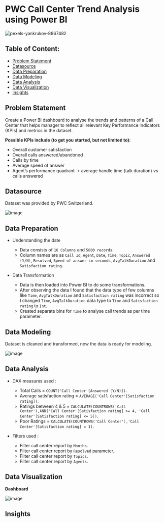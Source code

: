 # **PWC Call Center Trend Analysis using Power BI**

![pexels-yankrukov-8867482](https://github.com/tanvi19-k/PWC-Analysis/assets/172184420/316b3480-ad77-42c0-a611-b28ac03e4f61)


## Table of Content:
  - [Problem Statement](#Problem-Statement)
  - [Datasource](#Datasource)
  - [Data Preparation](#Data-Preparation)
  - [Data Modeling](#Data-Modeling)
  - [Data Analysis](#Data-Analysis)
  - [Data Visualization](#Data-Visualization)
  - [Insights](#Insights)


## Problem Statement
Create a Power BI dashboard to analyse the trends and patterns of a Call Center that helps manager to reflect all relevant Key Performance Indicators (KPIs) and metrics in the dataset.


**Possible KPIs include (to get you started, but not limited to):**
  - Overall customer satisfaction
  - Overall calls answered/abandoned
  - Calls by time
  - Average speed of answer
  - Agent’s performance quadrant -> average handle time (talk duration) vs calls answered


## Datasource
Dataset was provided by PWC Switzerland.

![image](https://github.com/tanvi19-k/PWC-Analysis/assets/172184420/7e7474ba-7504-40a3-a334-d9fd1ee3af13)



## Data Preparation
  - Understanding the date
      - Data consists of `10 Columns` and `5000 records`.
      - Column names are as `Call Id`, `Agent`, `Date`, `Time`, `Topic`, `Answered (Y/N)`, `Resolved`, `Speed of answer in seconds`, `AvgTalkDuration` and `Satisfaction rating`.

  - Data Transformation
      - Data is then loaded into Power BI to do some transformations.
      - After observing the data I found that the data type of few columns like `Time`, `AvgTalkDuration` and `Satisfaction rating` was incorrect so I changed `Time`, `AvgTalkDuration` data type to `Time` and `Satisfaction rating` to `Int`.
      - Created separate bins for `Time` to analyse call trends as per time parameter.


## Data Modeling
Dataset is cleaned and transformed, now the data is ready for modeling.

![image](https://github.com/tanvi19-k/PWC-Analysis/assets/172184420/116a3644-05b4-49f1-879c-c062b6405e2d)


## Data Analysis
  - DAX measures used :
      - Total Calls = `COUNT('Call Center'[Answered (Y/N)])`.
      - Average satisfaction rating = `AVERAGE('Call Center'[Satisfaction rating])`.
      - Ratings between 4 & 5 = `CALCULATE(COUNTROWS('Call Center'),AND('Call Center'[Satisfaction rating] >= 4, 'Call Center'[Satisfaction rating] <= 5))`.
      - Poor Ratings = `CALCULATE(COUNTROWS('Call Center'),'Call Center'[Satisfaction rating] = 1)`.

  - Filters used :
      - Filter call center report by `Months`.
      - Filter call center report by `Resolved` parameter.
      - Filter call center report by `Topics`.
      - Filter call center report by `Agents`.

## Data Visualization
**Dashboard**

![image](https://github.com/tanvi19-k/PWC-Analysis/assets/172184420/3257e0a8-cb37-49de-8f6d-f6185140e72c)


## Insights
